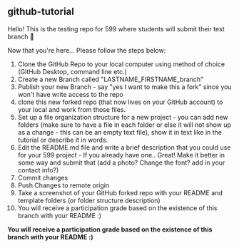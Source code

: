 ## github-tutorial
Hello! This is the testing repo for 599 where students will submit their test branch 🚀

Now that you're here...
Please follow the steps below: 

1. Clone the GitHub Repo to your local computer using method of choice (GitHub Desktop, command line etc.) 
2. Create a new Branch called "LASTNAME_FIRSTNAME_branch"
3. Publish your new Branch - say "yes I want to make this a fork" since you won't have write access to the repo
4. clone this new forked repo (that now lives on your GitHub account) to your local and work from those files.
5. Set up a file organization structure for a new project - you can add new folders (make sure to have a file in each folder or else it will not show up as a change - this can be an empty text file), show it in text like in the tutorial or describe it in words.
6. Edit the README.md file and write a brief description that you could use for your 599 project - If you already have one.. Great! Make it better in some way and submit that (add a photo? Change the font? add in your contact info?)
7. Commit changes
8. Push Changes to remote origin
9. Take a screenshot of your GitHub forked repo with your README and template folders (or folder structure description)
10. You will receive a participation grade based on the existence of this branch with your README :) 

**You will receive a participation grade based on the existence of this branch with your README :)**
